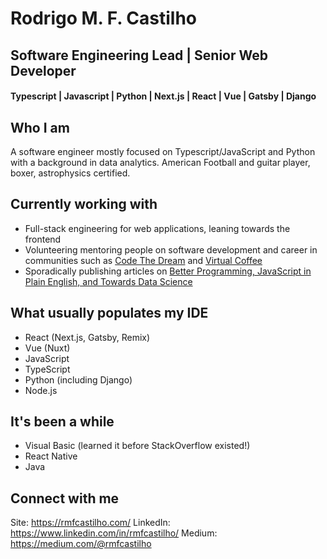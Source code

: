 # Rodrigo M. F. Castilho
## Software Engineering Lead | Senior Web Developer
#### Typescript | Javascript | Python | Next.js | React | Vue | Gatsby | Django

## Who I am
A software engineer mostly focused on Typescript/JavaScript and Python with a background in data analytics. American Football and guitar player, boxer, astrophysics certified.

## Currently working with
- Full-stack engineering for web applications, leaning towards the frontend
- Volunteering mentoring people on software development and career in communities such as [Code The Dream](https://codethedream.org/) and [Virtual Coffee](https://virtualcoffee.io/)
- Sporadically publishing articles on [Better Programming, JavaScript in Plain English, and Towards Data Science](https://rmfcastilho.medium.com/)

## What usually populates my IDE
- React (Next.js, Gatsby, Remix)
- Vue (Nuxt)
- JavaScript
- TypeScript
- Python (including Django)
- Node.js

## It's been a while
- Visual Basic (learned it before StackOverflow existed!)
- React Native
- Java

## Connect with me
Site: https://rmfcastilho.com/
LinkedIn: https://www.linkedin.com/in/rmfcastilho/
Medium: https://medium.com/@rmfcastilho

